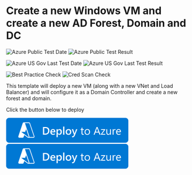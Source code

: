 # Create a new Windows VM and create a new AD Forest, Domain and DC

![Azure Public Test Date](https://azurequickstartsservice.blob.core.windows.net/badges/application-workloads/active-directory/active-directory-new-domain/PublicLastTestDate.svg)
![Azure Public Test Result](https://azurequickstartsservice.blob.core.windows.net/badges/application-workloads/active-directory/active-directory-new-domain/PublicDeployment.svg)

![Azure US Gov Last Test Date](https://azurequickstartsservice.blob.core.windows.net/badges/application-workloads/active-directory/active-directory-new-domain/FairfaxLastTestDate.svg)
![Azure US Gov Last Test Result](https://azurequickstartsservice.blob.core.windows.net/badges/application-workloads/active-directory/active-directory-new-domain/FairfaxDeployment.svg)

![Best Practice Check](https://azurequickstartsservice.blob.core.windows.net/badges/application-workloads/active-directory/active-directory-new-domain/BestPracticeResult.svg)
![Cred Scan Check](https://azurequickstartsservice.blob.core.windows.net/badges/application-workloads/active-directory/active-directory-new-domain/CredScanResult.svg)

This template will deploy a new VM (along with a new VNet and Load Balancer) and will configure it as a Domain Controller and create a new forest and domain.

Click the button below to deploy

[![Deploy To Azure](https://raw.githubusercontent.com/nchilders1/ms-ad-template/c6ec3c3c9709515d2916eaf638dcf3b79ba84ea2/images/deploytoazure.svg?sanitize=true)](https://portal.azure.com/#create/Microsoft.Template/uri/https://raw.githubusercontent.com/nchilders1/ms-ad-template/main/azuredeploy.json)  [![Visualize](https://raw.githubusercontent.com/nchilders1/ms-ad-template/c6ec3c3c9709515d2916eaf638dcf3b79ba84ea2/images/deploytoazure.svg?sanitize=true)](http://armviz.io/#/?load=https://raw.githubusercontent.com/nchilders1/ms-ad-template/main/azuredeploy.json)